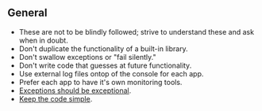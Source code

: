 General
-------

* These are not to be blindly followed; strive to understand these and ask
when in doubt.
* Don't duplicate the functionality of a built-in library.
* Don't swallow exceptions or "fail silently."
* Don't write code that guesses at future functionality.
* Use external log files ontop of the console for each app.
* Prefer each app to have it's own monitoring tools.
* [Exceptions should be exceptional].
* [Keep the code simple].

[Exceptions should be exceptional]: http://www.readability.com/~/yichhgvu
[Keep the code simple]: http://www.readability.com/~/ko2aqda2


